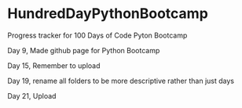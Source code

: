 # HundredDayPythonBootcamp
Progress tracker for 100 Days of Code Pyton Bootcamp

Day 9, Made github page for Python Bootcamp

Day 15, Remember to upload

Day 19, rename all folders to be more descriptive rather than just days

Day 21, Upload
